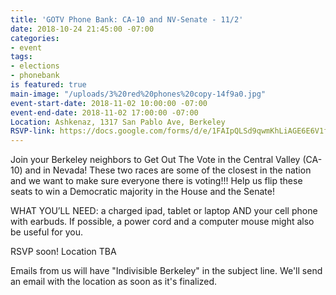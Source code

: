 ```yaml
---
title: 'GOTV Phone Bank: CA-10 and NV-Senate - 11/2'
date: 2018-10-24 21:45:00 -07:00
categories:
- event
tags:
- elections
- phonebank
is featured: true
main-image: "/uploads/3%20red%20phones%20copy-14f9a0.jpg"
event-start-date: 2018-11-02 10:00:00 -07:00
event-end-date: 2018-11-02 17:00:00 -07:00
Location: Ashkenaz, 1317 San Pablo Ave, Berkeley
RSVP-link: https://docs.google.com/forms/d/e/1FAIpQLSd9qwmKhLiAGE6E6V1fhF1qtxTBxMrWcur5rAZ9hTg2JO2R5Q/viewform
---
```


Join your Berkeley neighbors to Get Out The Vote in the Central Valley (CA-10) and in Nevada! These two races are some of the closest in the nation and we want to make sure everyone there is voting!!! Help us flip these seats to win a Democratic majority in the House and the Senate!

WHAT YOU’LL NEED: a charged ipad, tablet or laptop AND your cell phone with earbuds. If possible, a power cord and a computer mouse might also be useful for you.

RSVP soon!
Location TBA

Emails from us will have "Indivisible Berkeley" in the subject line. We'll send an email with the location as soon as it's finalized.